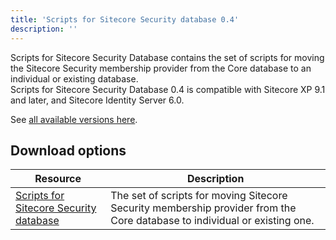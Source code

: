 ```yaml
---
title: 'Scripts for Sitecore Security database 0.4'
description: ''
---
```


Scripts for Sitecore Security Database contains the set of scripts for moving the Sitecore Security membership provider from the Core database to an individual or existing database.\
Scripts for Sitecore Security Database 0.4 is compatible with Sitecore XP 9.1 and later, and Sitecore Identity Server 6.0.

See [all available versions here](/downloads/Scripts_for_Sitecore_Security_database).

## Download options

| Resource                                                                                                                                                                                                                                                   | Description                                                                                                               |
| ---------------------------------------------------------------------------------------------------------------------------------------------------------------------------------------------------------------------------------------------------------- | ------------------------------------------------------------------------------------------------------------------------- |
| [Scripts for Sitecore Security database](https://scdp.blob.core.windows.net/downloads/Scripts%20for%20Sitecore%20Security%20database/0x/Scripts%20for%20Sitecore%20Security%20database%2004/Secure/Divide%20Core%20db%20into%20core%20security%20v0.4.zip) | The set of scripts for moving Sitecore Security membership provider from the Core database to individual or existing one. |
